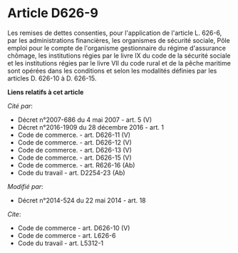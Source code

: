 # Article D626-9

Les remises de dettes consenties, pour l'application de l'article L. 626-6, par les administrations financières, les
organismes de sécurité sociale, Pôle emploi pour le compte de l'organisme gestionnaire du régime d'assurance chômage, les
institutions régies par le livre IX du code de la sécurité sociale et les institutions régies par le livre VII du code rural
et de la pêche maritime sont opérées dans les conditions et selon les modalités définies par les articles D. 626-10 à D.
626-15.

**Liens relatifs à cet article**

_Cité par_:

  - Décret n°2007-686 du 4 mai 2007 - art. 5 (V)
  - Décret n°2016-1909 du 28 décembre 2016 - art. 1
  - Code de commerce. - art. D626-11 (V)
  - Code de commerce. - art. D626-12 (V)
  - Code de commerce. - art. D626-13 (V)
  - Code de commerce. - art. D626-15 (V)
  - Code de commerce. - art. R626-16 (Ab)
  - Code du travail - art. D2254-23 (Ab)

_Modifié par_:

  - Décret n°2014-524 du 22 mai 2014 - art. 18

_Cite_:

  - Code de commerce - art. D626-10 (V)
  - Code de commerce - art. L626-6
  - Code du travail - art. L5312-1
